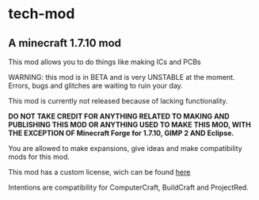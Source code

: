 # tech-mod

## A minecraft 1.7.10 mod

This mod allows you to do things like making ICs and PCBs

WARNING: this mod is in BETA and is very UNSTABLE at the moment.
Errors, bugs and glitches are waiting to ruin your day.

This mod is currently not released because of lacking functionality.

**DO NOT TAKE CREDIT FOR ANYTHING RELATED TO MAKING AND PUBLISHING THIS MOD
OR ANYTHING USED TO MAKE THIS MOD, WITH THE EXCEPTION OF Minecraft Forge for 1.7.10, GIMP 2 AND Eclipse.**

You are allowed to make expansions, give ideas and make compatibility mods for this mod.

This mod has a custom license, wich can be found [here](../master/LICENSE.md)

Intentions are compatibility for ComputerCraft, BuildCraft and ProjectRed.
